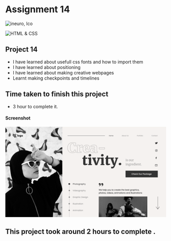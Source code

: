 # Assignment 14

![ineuro, lco](https://img.shields.io/badge/iNeuron-LCO-green)

![HTML & CSS](https://img.shields.io/badge/HTML-CSS-orange)




## Project 14 

 - I have learned about usefull css fonts and how to import them
  - I have learned about positioning
  - I have learned about making creative webpages
  - Learnt making checkpoints and timelines

## Time taken to finish this project

-   3 hour to complete it.


#### Screenshot

![Desktop](./14.png)

## This project took around 2 hours to complete .



